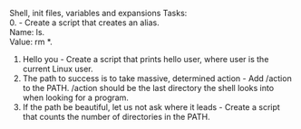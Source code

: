 Shell, init files, variables and expansions Tasks:<br>
0. <o> - Create a script that creates an alias.<br>
Name: ls.<br>
Value: rm *.<br>
1. Hello you - Create a script that prints hello user, where user is the current Linux user.<br>
2. The path to success is to take massive, determined action - Add /action to the PATH. /action should be the last directory the shell looks into when looking for a program.<br>
3. If the path be beautiful, let us not ask where it leads - Create a script that counts the number of directories in the PATH.<br>